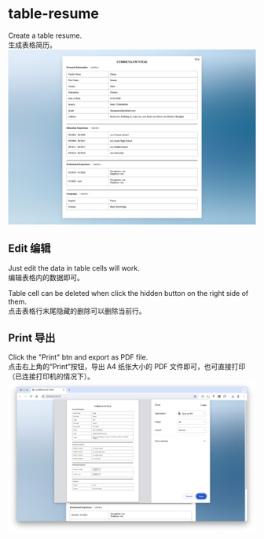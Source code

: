 # table-resume
Create a table resume.
<br>生成表格简历。
![](https://github.com/LynanBreeze/table-resume/blob/main/preview.jpg?raw=true)

## Edit 编辑
Just edit the data in table cells will work.
<br>编辑表格内的数据即可。

Table cell can be deleted when click the hidden button on the right side of them.
<br>点击表格行末尾隐藏的删除可以删除当前行。

## Print 导出
Click the "Print" btn and export as PDF file.
<br>点击右上角的“Print”按钮，导出 A4 纸张大小的 PDF 文件即可，也可直接打印（已连接打印机的情况下）。
![](https://github.com/LynanBreeze/table-resume/blob/main/print.jpg?raw=true)
